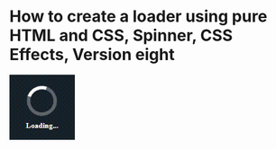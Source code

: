 # How to create a loader using pure HTML and CSS, Spinner, CSS Effects, Version eight

<img src="../../img/loader_9.gif" alt="loader" />